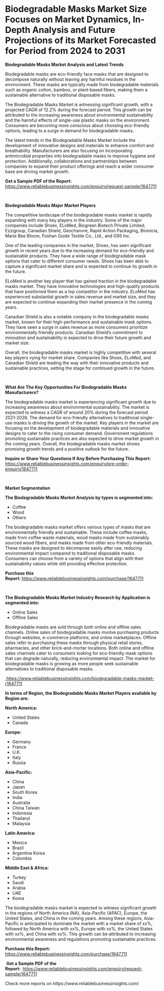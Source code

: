 <p><h1>Biodegradable Masks Market Size Focuses on Market Dynamics, In-Depth Analysis and Future Projections of its Market Forecasted for Period from 2024 to 2031</h1></p><p><strong>Biodegradable Masks Market Analysis and Latest Trends</strong></p>
<p><p>Biodegradable masks are eco-friendly face masks that are designed to decompose naturally without leaving any harmful residues in the environment. These masks are typically made from biodegradable materials such as organic cotton, bamboo, or plant-based fibers, making them a sustainable alternative to traditional disposable masks.</p><p>The Biodegradable Masks Market is witnessing significant growth, with a projected CAGR of 12.2% during the forecast period. This growth can be attributed to the increasing awareness about environmental sustainability and the harmful effects of single-use plastic masks on the environment. Consumers are becoming more conscious about choosing eco-friendly options, leading to a surge in demand for biodegradable masks.</p><p>The latest trends in the Biodegradable Masks Market include the development of innovative designs and materials to enhance comfort and breathability. Manufacturers are also focusing on incorporating antimicrobial properties into biodegradable masks to improve hygiene and protection. Additionally, collaborations and partnerships between companies to expand their product offerings and reach a wider consumer base are driving market growth.</p></p>
<p><strong>Get a Sample PDF of the Report:&nbsp;</strong> <a href="https://www.reliablebusinessinsights.com/enquiry/request-sample/1647711">https://www.reliablebusinessinsights.com/enquiry/request-sample/1647711</a></p>
<p>&nbsp;</p>
<p><strong>Biodegradable Masks Major Market Players</strong></p>
<p><p>The competitive landscape of the biodegradable masks market is rapidly expanding with many key players in the industry. Some of the major companies include Shoex, ELoMed, Biogreen Biotech Private Limited, Ezzigroup, Canadian Shield, Geochanvre, Rapid Action Packaging, Bioinicia, Marie Bee Bloom, Foshan Guide Textile Co., Ltd., and G95 Inc.</p><p>One of the leading companies in the market, Shoex, has seen significant growth in recent years due to the increasing demand for eco-friendly and sustainable products. They have a wide range of biodegradable mask options that cater to different consumer needs. Shoex has been able to capture a significant market share and is expected to continue its growth in the future.</p><p>ELoMed is another key player that has gained traction in the biodegradable masks market. They have innovative technologies and high-quality products that have positioned them as a top competitor in the industry. ELoMed has experienced substantial growth in sales revenue and market size, and they are expected to continue expanding their market presence in the coming years.</p><p>Canadian Shield is also a notable company in the biodegradable masks market, known for their high-performance and sustainable mask options. They have seen a surge in sales revenue as more consumers prioritize environmentally friendly products. Canadian Shield’s commitment to innovation and sustainability is expected to drive their future growth and market size.</p><p>Overall, the biodegradable masks market is highly competitive with several key players vying for market share. Companies like Shoex, ELoMed, and Canadian Shield are leading the way with their innovative products and sustainable practices, setting the stage for continued growth in the future.</p></p>
<p>&nbsp;</p>
<p><strong>What Are The Key Opportunities For Biodegradable Masks Manufacturers?</strong></p>
<p><p>The biodegradable masks market is experiencing significant growth due to increasing awareness about environmental sustainability. The market is expected to witness a CAGR of around 20% during the forecast period 2021-2026. The demand for eco-friendly alternatives to traditional single-use masks is driving the growth of the market. Key players in the market are focusing on the development of biodegradable materials and innovative designs to cater to the rising consumer demand. Government regulations promoting sustainable practices are also expected to drive market growth in the coming years. Overall, the biodegradable masks market shows promising growth trends and a positive outlook for the future.</p></p>
<p><strong>Inquire or Share Your Questions If Any Before Purchasing This Report:</strong> <a href="https://www.reliablebusinessinsights.com/enquiry/pre-order-enquiry/1647711">https://www.reliablebusinessinsights.com/enquiry/pre-order-enquiry/1647711</a></p>
<p>&nbsp;</p>
<p><strong>Market Segmentation</strong></p>
<p><strong>The Biodegradable Masks Market Analysis by types is segmented into:</strong></p>
<p><ul><li>Coffee</li><li>Wood</li><li>Others</li></ul></p>
<p><p>The biodegradable masks market offers various types of masks that are environmentally friendly and sustainable. These include coffee masks, made from coffee waste materials, wood masks made from sustainably sourced wood fibers, and masks made from other eco-friendly materials. These masks are designed to decompose easily after use, reducing environmental impact compared to traditional disposable masks. Consumers can choose from a variety of options that align with their sustainability values while still providing effective protection.</p></p>
<p><strong>Purchase this Report:&nbsp;</strong><a href="https://www.reliablebusinessinsights.com/purchase/1647711">https://www.reliablebusinessinsights.com/purchase/1647711</a></p>
<p>&nbsp;</p>
<p><strong>The Biodegradable Masks Market Industry Research by Application is segmented into:</strong></p>
<p><ul><li>Online Sales</li><li>Offline Sales</li></ul></p>
<p><p>Biodegradable masks are sold through both online and offline sales channels. Online sales of biodegradable masks involve purchasing products through websites, e-commerce platforms, and online marketplaces. Offline sales refer to purchasing these masks through physical retail stores, pharmacies, and other brick-and-mortar locations. Both online and offline sales channels cater to consumers looking for eco-friendly mask options that can degrade naturally, reducing environmental impact. The market for biodegradable masks is growing as more people seek sustainable alternatives to traditional disposable masks.</p></p>
<p><a href="https://www.reliablebusinessinsights.com/biodegradable-masks-market-r1647711">&nbsp;https://www.reliablebusinessinsights.com/biodegradable-masks-market-r1647711</a></p>
<p><strong>In terms of Region, the Biodegradable Masks Market Players available by Region are:</strong></p>
<p>
    <p> <strong> North America: </strong>
        <ul>
            <li>United States</li>
            <li>Canada</li>
        </ul>
        </p> 
    <p> <strong> Europe: </strong>
        <ul>
            <li>Germany</li>
            <li>France</li>
            <li>U.K.</li>
            <li>Italy</li>
            <li>Russia</li>
        </ul>
        </p> 
    <p> <strong> Asia-Pacific: </strong>
        <ul>
            <li>China</li>
            <li>Japan</li>
            <li>South Korea</li>
            <li>India</li>
            <li>Australia</li>
            <li>China Taiwan</li>
            <li>Indonesia</li>
            <li>Thailand</li>
            <li>Malaysia</li>
        </ul>
        </p> 
    <p> <strong> Latin America: </strong>
        <ul>
            <li>Mexico</li>
            <li>Brazil</li>
            <li>Argentina Korea</li>
            <li>Colombia</li>
        </ul>
        </p> 
    <p> <strong> Middle East & Africa: </strong>
        <ul>
            <li>Turkey</li>
            <li>Saudi</li>
            <li>Arabia</li>
            <li>UAE</li>
            <li>Korea</li>
        </ul>
    </p>
    </p>
<p><p>The biodegradable masks market is expected to witness significant growth in the regions of North America (NA), Asia-Pacific (APAC), Europe, the United States, and China in the coming years. Among these regions, Asia-Pacific is anticipated to dominate the market with a market share of xx%, followed by North America with xx%, Europe with xx%, the United States with xx%, and China with xx%. This growth can be attributed to increasing environmental awareness and regulations promoting sustainable practices.</p></p>
<p><strong>Purchase this Report: </strong><a href="https://www.reliablebusinessinsights.com/purchase/1647711">https://www.reliablebusinessinsights.com/purchase/1647711</a></p>
<p>&nbsp;<strong>Get a Sample PDF of the Report:&nbsp;&nbsp;</strong><a href="https://www.reliablebusinessinsights.com/enquiry/request-sample/1647711">https://www.reliablebusinessinsights.com/enquiry/request-sample/1647711</a></p>
<p><strong></strong></p>
<p>Check more reports on https://www.reliablebusinessinsights.com/</p>